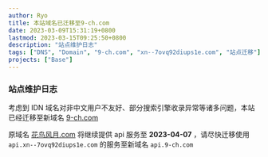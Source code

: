 ```yaml
---
author: Ryo
title: 本站域名已迁移至9-ch.com
date: 2023-03-09T15:31:19+0800
lastmod: 2023-03-15T09:25:50+0800
description: "站点维护日志"
tags: ["DNS", "Domain", "9-ch.com", "xn--7ovq92diups1e.com", "站点迁移"]
projects: ["Base"]
---
```


### 站点维护日志

考虑到 IDN 域名对非中文用户不友好、部分搜索引擎收录异常等诸多问题，本站已经迁移至新域名 [9-ch.com](https://9-ch.com)

原域名 [花鸟风月.com](https://xn--7ovq92diups1e.com) 将继续提供 api 服务至 **2023-04-07** ，请尽快迁移使用 `api.xn--7ovq92diups1e.com` 的服务至新域名 `api.9-ch.com`
